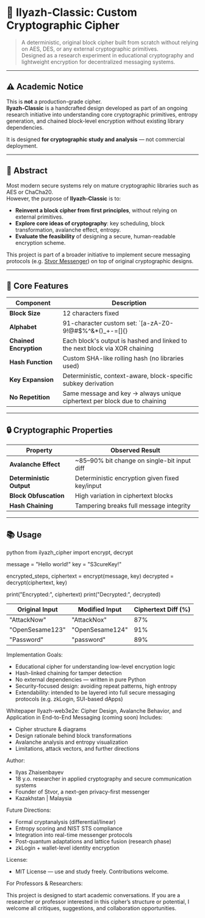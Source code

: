 # 🔐 Ilyazh-Classic: Custom Cryptographic Cipher

> A deterministic, original block cipher built from scratch without relying on AES, DES, or any external cryptographic primitives.  
> Designed as a research experiment in educational cryptography and lightweight encryption for decentralized messaging systems.

---

## ⚠️ Academic Notice

This is **not** a production-grade cipher.  
**Ilyazh-Classic** is a handcrafted design developed as part of an ongoing research initiative into understanding core cryptographic primitives, entropy generation, and chained block-level encryption without existing library dependencies.

It is designed **for cryptographic study and analysis** — not commercial deployment.

---

## 🧠 Abstract

Most modern secure systems rely on mature cryptographic libraries such as AES or ChaCha20.  
However, the purpose of **Ilyazh-Classic** is to:

- **Reinvent a block cipher from first principles**, without relying on external primitives.
- **Explore core ideas of cryptography**: key scheduling, block transformation, avalanche effect, entropy.
- **Evaluate the feasibility** of designing a secure, human-readable encryption scheme.

This project is part of a broader initiative to implement secure messaging protocols (e.g. [Stvor Messenger](https://github.com/yourprojectlink)) on top of original cryptographic designs.

---

## 🧩 Core Features

| Component              | Description                                                                 |
|------------------------|-----------------------------------------------------------------------------|
| **Block Size**         | 12 characters fixed                                                         |
| **Alphabet**           | 91-character custom set: `[a-zA-Z0-9!@#$%^&*()_+-=[]{}|;:,.<>?~\`]`         |
| **Chained Encryption** | Each block's output is hashed and linked to the next block via XOR chaining |
| **Hash Function**      | Custom SHA-like rolling hash (no libraries used)                            |
| **Key Expansion**      | Deterministic, context-aware, block-specific subkey derivation              |
| **No Repetition**      | Same message and key → always unique ciphertext per block due to chaining   |

---

## 🔒 Cryptographic Properties

| Property              | Observed Result                           |
|-----------------------|--------------------------------------------|
| **Avalanche Effect**  | ~85–90% bit change on single-bit input diff |
| **Deterministic Output** | Deterministic encryption given fixed key/input |
| **Block Obfuscation** | High variation in ciphertext blocks        |
| **Hash Chaining**     | Tampering breaks full message integrity    |

---

## 📚 Usage

python
from ilyazh_cipher import encrypt, decrypt

message = "Hello world!"
key = "S3cureKey!"

encrypted_steps, ciphertext = encrypt(message, key)
decrypted = decrypt(ciphertext, key)

print("Encrypted:", ciphertext)
print("Decrypted:", decrypted)

| Original Input  | Modified Input  | Ciphertext Diff (%) |
| --------------- | --------------- | ------------------- |
| "AttackNow"     | "AttackNox"     | 87%                 |
| "OpenSesame123" | "OpenSesame124" | 91%                 |
| "Password"      | "password"      | 89%                 |

Implementation Goals:
- Educational cipher for understanding low-level encryption logic
- Hash-linked chaining for tamper detection
- No external dependencies — written in pure Python
- Security-focused design: avoiding repeat patterns, high entropy
- Extendability: intended to be layered into full secure messaging protocols (e.g. zkLogin, SUI-based dApps)

Whitepaper
Ilyazh-web3e2e: Cipher Design, Avalanche Behavior, and Application in End-to-End Messaging (coming soon)
Includes:
- Cipher structure & diagrams
- Design rationale behind block transformations
- Avalanche analysis and entropy visualization
- Limitations, attack vectors, and further directions

Author:
- Ilyas Zhaisenbayev
- 18 y.o. researcher in applied cryptography and secure communication systems
- Founder of Stvor, a next-gen privacy-first messenger
- Kazakhstan | Malaysia

Future Directions:
- Formal cryptanalysis (differential/linear)
- Entropy scoring and NIST STS compliance
- Integration into real-time messenger protocols
- Post-quantum adaptations and lattice fusion (research phase)
- zkLogin + wallet-level identity encryption

License:
- MIT License — use and study freely. Contributions welcome.

For Professors & Researchers:

This project is designed to start academic conversations.
If you are a researcher or professor interested in this cipher’s structure or potential, I welcome all critiques, suggestions, and collaboration opportunities.
